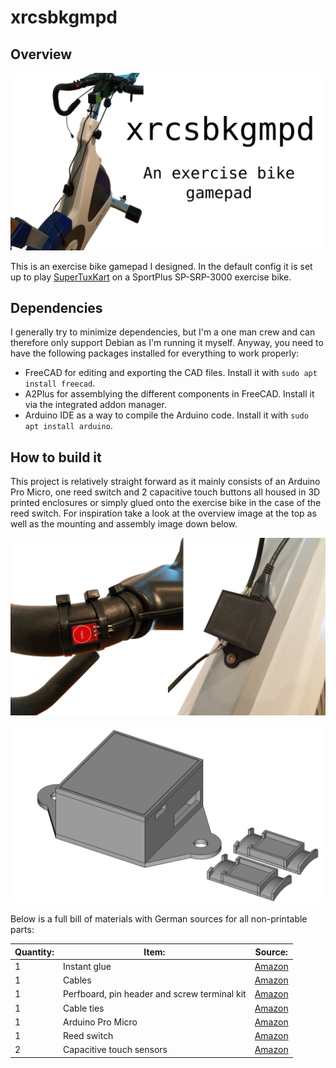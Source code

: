 # xrcsbkgmpd

## Overview


![Overview image](overview.png)

This is an exercise bike gamepad I designed. In the default config it is set up to play [SuperTuxKart](https://supertuxkart.net/Main_Page) on a SportPlus SP-SRP-3000 exercise bike.

## Dependencies

I generally try to minimize dependencies, but I'm a one man crew and can therefore only support Debian as I'm running it myself. Anyway, you need to have the following packages installed for everything to work properly:

- FreeCAD for editing and exporting the CAD files. Install it with `sudo apt install freecad`.
- A2Plus for assemblying the different components in FreeCAD. Install it via the integrated addon manager.
- Arduino IDE as a way to compile the Arduino code. Install it with `sudo apt install arduino`.

## How to build it

This project is relatively straight forward as it mainly consists of an Arduino Pro Micro, one reed switch and 2 capacitive touch buttons all housed in 3D printed enclosures or simply glued onto the exercise bike in the case of the reed switch. For inspiration take a look at the overview image at the top as well as the mounting and assembly image down below.

![Mounting image](mounting.png)

![Assembly image](cad/assembly.png)

Below is a full bill of materials with German sources for all non-printable parts:

| Quantity: | Item: | Source: |
| --- | --- | --- |
| 1 | Instant glue | [Amazon](https://www.amazon.de/Pattex-Sekundenkleber-L%C3%B6sungsmittelfreier-Gel-Kleber-Transparent/dp/B00O23B8IE) |
| 1 | Cables | [Amazon](https://www.amazon.de/Donau-Elektronik-GMBH-Original-Kupfer/dp/B01BI1G88C) |
| 1 | Perfboard, pin header and screw terminal kit | [Amazon](https://www.amazon.de/70Stk-Doppelseitig-Lochrasterplatte-Kit-Lochrasterplatine/dp/B07BDKG68Q) |
| 1 | Cable ties | [Amazon](https://www.amazon.de/Kabelbinder-Rscolila-Hochleistungs-Kabelmanagement-300mmx5mm/dp/B08ZC7PBSD) |
| 1 | Arduino Pro Micro | [Amazon](https://www.amazon.de/Micro-ATmega32U4-Arduino-Leonardo-%C3%A4hnlich/dp/B01D0OI90U) |
| 1 | Reed switch | [Amazon](https://www.amazon.de/Gebildet-Magnetschalter-Magnetischer-Normalerweise-Geschlossener/dp/B085XQLQ3N) |
| 2 | Capacitive touch sensors | [Amazon](https://www.amazon.de/YOUMILE-Touch-Switch-Taste-Selbstsperrmodul-30-Pin-Header-Dupont-Leitung/dp/B07TTH5ZH9) |